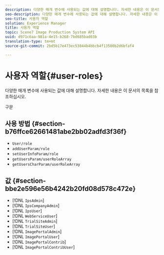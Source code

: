 ```yaml
---
description: 다양한 매개 변수에 사용되는 값에 대해 설명합니다. 자세한 내용은 이 문서의 목록을 참조하십시오.
seo-description: 다양한 매개 변수에 사용되는 값에 대해 설명합니다. 자세한 내용은 이 문서의 목록을 참조하십시오.
seo-title: 사용자 역할
solution: Experience Manager
title: 사용자 역할
topic: Scene7 Image Production System API
uuid: d971c6aa-981a-4e15-b268-7bd685bad03b
translation-type: tm+mt
source-git-commit: 2bd5b17e473ec53844b4bbcb4f13580b2d6bfaf4

---
```



# 사용자 역할{#user-roles}

다양한 매개 변수에 사용되는 값에 대해 설명합니다. 자세한 내용은 이 문서의 목록을 참조하십시오.

구문

## 사용 방법 {#section-b76ffce62661481abe2bb02adfd3f36f}

* `User/role`
* `addUserParam/role`
* `setUserInfoParam/role`
* `getUsersParam/userRoleArray`
* `getUsersCharParam/userRoleArray`

## 값 {#section-bbe2e596e56b4242b20fd08d578c472e}

* [!DNL `IpsAdmin`]
* [!DNL `IpsCompanyAdmin`]
* [!DNL `IpsUser`]
* [!DNL `WebServiceUser`]
* [!DNL `TrialSiteAdmin`]
* [!DNL `TrialSiteUser`]
* [!DNL `ImagePortalAdmin`]
* [!DNL `ImagePortalUser`]
* [!DNL `ImagePortalContrib`]
* [!DNL `ImagePortalContribUser`]

